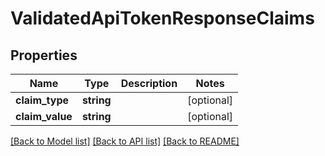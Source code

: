 # ValidatedApiTokenResponseClaims

## Properties
Name | Type | Description | Notes
------------ | ------------- | ------------- | -------------
**claim_type** | **string** |  | [optional] 
**claim_value** | **string** |  | [optional] 

[[Back to Model list]](../README.md#documentation-for-models) [[Back to API list]](../README.md#documentation-for-api-endpoints) [[Back to README]](../README.md)



